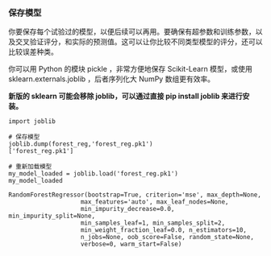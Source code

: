 ### 保存模型

你要保存每个试验过的模型，以便后续可以再用。要确保有超参数和训练参数，以及交叉验证评分，和实际的预测值。这可以让你比较不同类型模型的评分，还可以比较误差种类。

你可以用 Python 的模块 pickle ，非常方便地保存 Scikit-Learn 模型，或使用 sklearn.externals.joblib ，后者序列化大 NumPy 数组更有效率。

__新版的 sklearn 可能会移除 joblib，可以通过直接 pip install joblib 来进行安装。__


    import joblib

    # 保存模型
    joblib.dump(forest_reg,'forest_reg.pk1')
    ['forest_reg.pk1']

    # 重新加载模型
    my_model_loaded = joblib.load('forest_reg.pk1')
    my_model_loaded

    RandomForestRegressor(bootstrap=True, criterion='mse', max_depth=None,
                        max_features='auto', max_leaf_nodes=None,
                        min_impurity_decrease=0.0, min_impurity_split=None,
                        min_samples_leaf=1, min_samples_split=2,
                        min_weight_fraction_leaf=0.0, n_estimators=10,
                        n_jobs=None, oob_score=False, random_state=None,
                        verbose=0, warm_start=False)